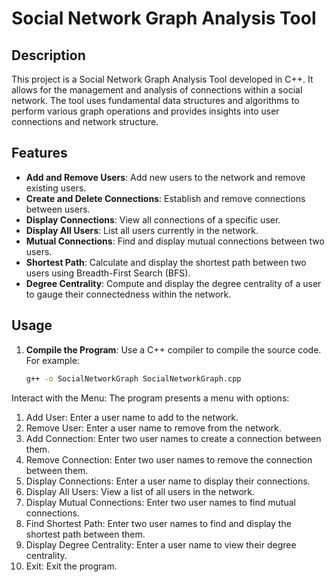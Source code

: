 # Social Network Graph Analysis Tool

## Description

This project is a Social Network Graph Analysis Tool developed in C++. It allows for the management and analysis of connections within a social network. The tool uses fundamental data structures and algorithms to perform various graph operations and provides insights into user connections and network structure.

## Features

- **Add and Remove Users**: Add new users to the network and remove existing users.
- **Create and Delete Connections**: Establish and remove connections between users.
- **Display Connections**: View all connections of a specific user.
- **Display All Users**: List all users currently in the network.
- **Mutual Connections**: Find and display mutual connections between two users.
- **Shortest Path**: Calculate and display the shortest path between two users using Breadth-First Search (BFS).
- **Degree Centrality**: Compute and display the degree centrality of a user to gauge their connectedness within the network.

## Usage

1. **Compile the Program**:
   Use a C++ compiler to compile the source code. For example:
   ```bash
   g++ -o SocialNetworkGraph SocialNetworkGraph.cpp
Interact with the Menu:
The program presents a menu with options:

1. Add User: Enter a user name to add to the network.
2. Remove User: Enter a user name to remove from the network.
3. Add Connection: Enter two user names to create a connection between them.
4. Remove Connection: Enter two user names to remove the connection between them.
5. Display Connections: Enter a user name to display their connections.
6. Display All Users: View a list of all users in the network.
7. Display Mutual Connections: Enter two user names to find mutual connections.
8. Find Shortest Path: Enter two user names to find and display the shortest path between them.
9. Display Degree Centrality: Enter a user name to view their degree centrality.
10. Exit: Exit the program.
